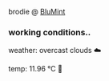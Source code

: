 brodie @ [BluMint](https://www.linkedin.com/company/blumint-io/)

<!--weather_start-->
### working conditions..

weather: overcast clouds ☁️

temp: 11.96 °C 👕

<!--weather_end-->
